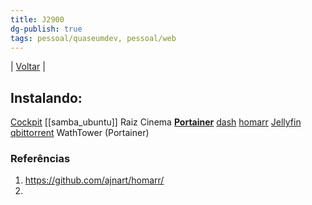 ```yaml
---
title: J2900
dg-publish: true
tags: pessoal/quaseumdev, pessoal/web
---
```

| [Voltar](index) |
## Instalando:
[Cockpit](192.168.0.3:9090/)
[[samba_ubuntu]]
    Raiz
    Cinema
[**Portainer**](https://192.168.0.3:9443)
    [dash](http://192.168.0.3/)
    [homarr](http://192.168.0.3:7575/)
    [Jellyfin](http://192.168.0.3:8096/)
    [qbittorrent](http://192.168.0.3:8080/)
    WathTower (Portainer)

### Referências
1. https://github.com/ajnart/homarr/
2. 
